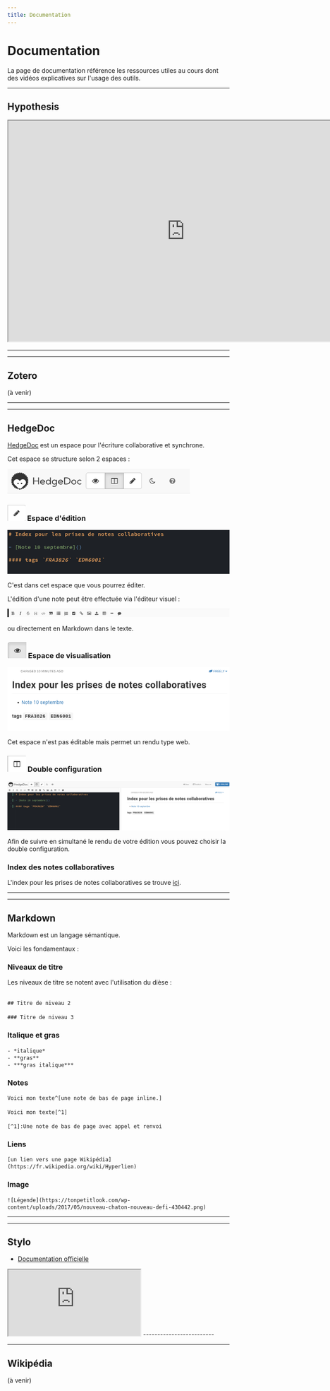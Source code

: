 ```yaml
--- 
title: Documentation
---
```


# Documentation

La page de documentation référence les ressources utiles au cours dont des vidéos explicatives sur l'usage des outils. 

-------------------------


## Hypothesis 

<iframe src="https://mmellet.github.io/fra3826_2021/videos/Hypothesis.mp4" title="description"  height="500" width="800" allowfullscreen="allowfullscreen"></iframe>

-------------------------
-------------------------


## Zotero 
(à venir)

-------------------------
-------------------------


## HedgeDoc 

[HedgeDoc](https://docs.hedgedoc.org/) est un espace pour l'écriture collaborative et synchrone. 

 
Cet espace se structure selon 2 espaces :

![](/images/hedge.png)

### ![](/images/writing.png) Espace d'édition 

![](/images/exwriting.png)

C'est dans cet espace que vous pourrez éditer. 

L'édition d'une note peut être effectuée via l'éditeur visuel :

![](/images/editor.png)

ou directement en Markdown dans le texte.


### ![](/images/visual.png) Espace de visualisation 

![](/images/exvisual.png)

Cet espace n'est pas éditable mais permet un rendu type web. 

### ![](/images/double.png) Double configuration

![](/images/exemple.png)

Afin de suivre en simultané le rendu de votre édition vous pouvez choisir la double configuration. 


### Index des notes collaboratives

L'index pour les prises de notes collaboratives se trouve [ici](https://demo.hedgedoc.org/sl_ISH8hSDSCQ9TUQEDzQg#).

-------------------------
-------------------------


## Markdown

Markdown est un langage sémantique. 

Voici les fondamentaux : 

### Niveaux de titre 

Les niveaux de titre se notent avec l'utilisation du dièse : 

```

## Titre de niveau 2 

### Titre de niveau 3 

```

### Italique et gras

```
- *italique*
- **gras** 
- ***gras italique***

```

### Notes 

```
Voici mon texte^[une note de bas de page inline.]

Voici mon texte[^1] 

[^1]:Une note de bas de page avec appel et renvoi

```

### Liens

```
[un lien vers une page Wikipédia](https://fr.wikipedia.org/wiki/Hyperlien)

```
 
### Image

```
![Légende](https://tonpetitlook.com/wp-content/uploads/2017/05/nouveau-chaton-nouveau-defi-430442.png)
```

-------------------------
-------------------------


## Stylo 

- [Documentation officielle](http://stylo-doc.ecrituresnumeriques.ca/fr_FR/#!index.md)

<iframe src="https://ia803205.us.archive.org/13/items/stylo-doc-fr/StyloDocFR.mp4" target="blank">Vidéo de démonstration</iframe>
-------------------------

-------------------------


## Wikipédia 
(à venir)

